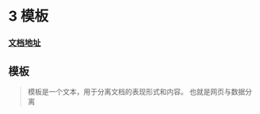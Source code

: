 # 3 模板

### [文档地址](https://www.runoob.com/django/django-template.html)


## 模板

> 模板是一个文本，用于分离文档的表现形式和内容。
> 也就是网页与数据分离




